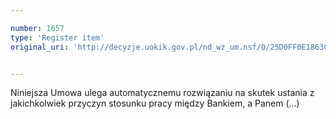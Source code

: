 ```yaml
---

number: 1657
type: 'Register item'
original_uri: 'http://decyzje.uokik.gov.pl/nd_wz_um.nsf/0/25D0FF0E1863CA8AC1257638002BF87C?OpenDocument'


---
```


Niniejsza Umowa ulega automatycznemu rozwiązaniu na skutek ustania z jakichkolwiek przyczyn stosunku pracy między Bankiem, a Panem (…)
